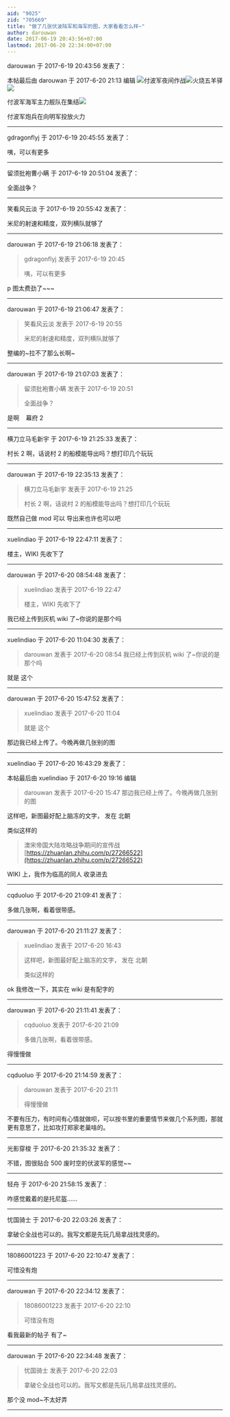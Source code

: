 ```yaml
---
aid: "9025"
zid: "705669"
title: "做了几张伏波陆军和海军的图，大家看看怎么样~"
author: darouwan
date: 2017-06-19 20:43:56+07:00
lastmod: 2017-06-20 22:34:00+07:00
---
```


darouwan 于 2017-6-19 20:43:56 发表了：

本帖最后由 darouwan 于 2017-6-20 21:13 编辑 ![](http://omdg7ny4x.bkt.clouddn.com/17-6-19/46063412.jpg)付波军夜间作战![](http://omdg7ny4x.bkt.clouddn.com/17-6-19/80105100.jpg)火烧五羊驿![](http://omdg7ny4x.bkt.clouddn.com/17-6-19/55813479.jpg)

付波军海军主力舰队在集结![](http://omdg7ny4x.bkt.clouddn.com/17-6-19/51524377.jpg)

付波军炮兵在向明军投放火力

---

gdragonflyj 于 2017-6-19 20:45:55 发表了：

咦，可以有更多

---

留须批袍曹小瞒 于 2017-6-19 20:51:04 发表了：

全面战争？

---

笑看风云淡 于 2017-6-19 20:55:42 发表了：

米尼的射速和精度，双列横队就够了

---

darouwan 于 2017-6-19 21:06:18 发表了：

> gdragonflyj 发表于 2017-6-19 20:45
>
> 咦，可以有更多

p 图太费劲了~~~

---

darouwan 于 2017-6-19 21:06:47 发表了：

> 笑看风云淡 发表于 2017-6-19 20:55
>
> 米尼的射速和精度，双列横队就够了

整编的~拉不了那么长啊~

---

darouwan 于 2017-6-19 21:07:03 发表了：

> 留须批袍曹小瞒 发表于 2017-6-19 20:51
>
> 全面战争？

是啊    幕府 2

---

横刀立马毛新宇 于 2017-6-19 21:25:33 发表了：

村长 2 啊，话说村 2 的船模能导出吗？想打印几个玩玩

---

darouwan 于 2017-6-19 22:35:13 发表了：

> 横刀立马毛新宇 发表于 2017-6-19 21:25
>
> 村长 2 啊，话说村 2 的船模能导出吗？想打印几个玩玩

既然自己做 mod 可以 导出来也许也可以吧

---

xuelindiao 于 2017-6-19 22:47:11 发表了：

楼主，WIKI 先收下了

---

darouwan 于 2017-6-20 08:54:48 发表了：

> xuelindiao 发表于 2017-6-19 22:47
>
> 楼主，WIKI 先收下了

我已经上传到灰机 wiki 了~你说的是那个吗

---

xuelindiao 于 2017-6-20 11:04:30 发表了：

> darouwan 发表于 2017-6-20 08:54 我已经上传到灰机 wiki 了~你说的是那个吗

就是 这个

---

darouwan 于 2017-6-20 15:47:52 发表了：

> xuelindiao 发表于 2017-6-20 11:04
>
> 就是 这个

那边我已经上传了。今晚再做几张别的图

---

xuelindiao 于 2017-6-20 16:43:29 发表了：

本帖最后由 xuelindiao 于 2017-6-20 19:16 编辑

> darouwan 发表于 2017-6-20 15:47 那边我已经上传了。今晚再做几张别的图

这样吧，新图最好配上脑冻的文字， 发在 北朝

类似这样的

> 澳宋帝国大陆攻略战争期间的宣传战[https://zhuanlan.zhihu.com/p/27266522](https://zhuanlan.zhihu.com/p/27266522)

WIKI 上，我作为临高的同人 收录进去

---

cqduoluo 于 2017-6-20 21:09:41 发表了：

多做几张啊，看着很带感。

---

darouwan 于 2017-6-20 21:11:27 发表了：

> xuelindiao 发表于 2017-6-20 16:43
>
> 这样吧，新图最好配上脑冻的文字， 发在 北朝
>
> 类似这样的

ok 我修改一下，其实在 wiki 是有配字的

---

darouwan 于 2017-6-20 21:11:41 发表了：

> cqduoluo 发表于 2017-6-20 21:09
>
> 多做几张啊，看着很带感。

得慢慢做

---

cqduoluo 于 2017-6-20 21:14:59 发表了：

> darouwan 发表于 2017-6-20 21:11
>
> 得慢慢做

不要有压力，有时间有心情就做呗，可以按书里的重要情节来做几个系列图，那就更有意思了，比如攻打郑家老巢啥的。

---

光影穿梭 于 2017-6-20 21:35:32 发表了：

不错，图很贴合 500 废时空的伏波军的感觉~~

---

轻舟 于 2017-6-20 21:58:15 发表了：

咋感觉戴着的是托尼盔……

---

忧国骑士 于 2017-6-20 22:03:26 发表了：

拿破仑全战也可以的。我写文都是先玩几局拿战找灵感的。

---

18086001223 于 2017-6-20 22:10:47 发表了：

可惜没有炮

---

darouwan 于 2017-6-20 22:34:12 发表了：

> 18086001223 发表于 2017-6-20 22:10
>
> 可惜没有炮

看我最新的帖子 有了~

---

darouwan 于 2017-6-20 22:34:48 发表了：

> 忧国骑士 发表于 2017-6-20 22:03
>
> 拿破仑全战也可以的。我写文都是先玩几局拿战找灵感的。

那个没 mod~不太好弄

---
